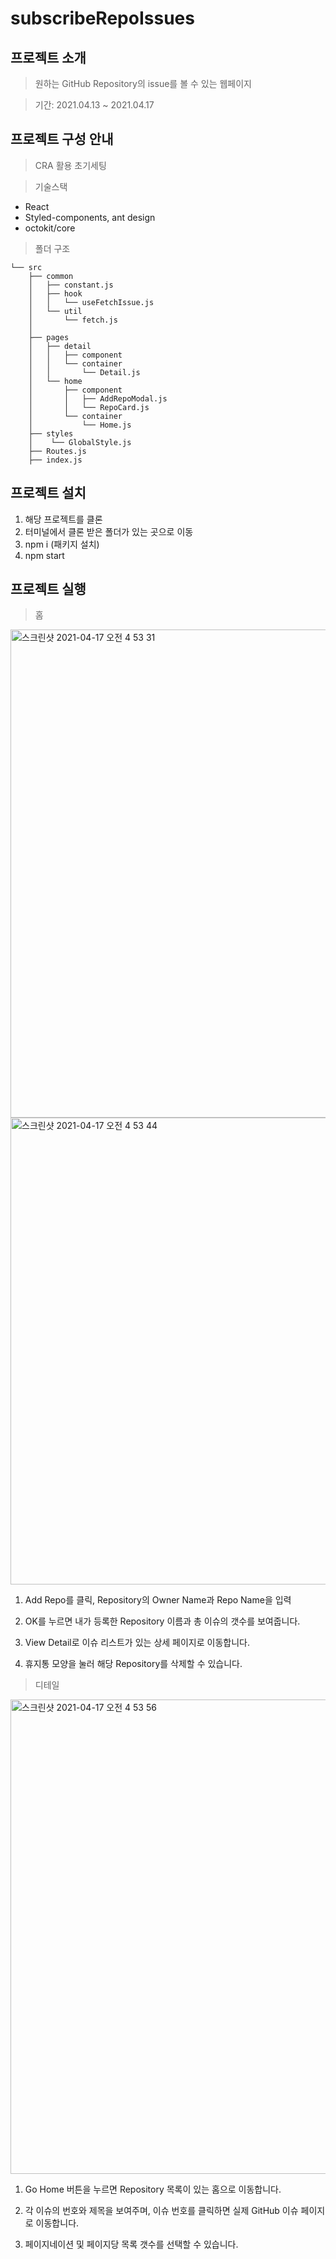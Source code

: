 # subscribeRepoIssues

## 프로젝트 소개
> 원하는 GitHub Repository의 issue를 볼 수 있는 웹페이지

> 기간: 2021.04.13 ~ 2021.04.17

## 프로젝트 구성 안내
> CRA 활용 초기세팅

> 기술스택
 - React
 - Styled-components, ant design
 - octokit/core
 
> 폴더 구조
```
└── src
    ├── common
    │   ├── constant.js
    │   ├── hook
    │   │   └── useFetchIssue.js
    │   └── util
    │       └── fetch.js
    │
    ├── pages
    │   ├── detail
    │   │   ├── component
    │   │   └── container
    │   │       └── Detail.js
    │   └── home
    │       ├── component
    │       │   ├── AddRepoModal.js
    │       │   └── RepoCard.js
    │       └── container
    │           └── Home.js
    ├── styles
    │    └── GlobalStyle.js
    ├── Routes.js
    ├── index.js
```
## 프로젝트 설치
1. 해당 프로젝트를 클론
2. 터미널에서 클론 받은 폴더가 있는 곳으로 이동
3. npm i (패키지 설치)
4. npm start

## 프로젝트 실행
> 홈
<img width="781" alt="스크린샷 2021-04-17 오전 4 53 31" src="https://user-images.githubusercontent.com/66003183/115079281-e9d6fe00-9f3b-11eb-9a11-4648d6e06c6c.png">
<img width="747" alt="스크린샷 2021-04-17 오전 4 53 44" src="https://user-images.githubusercontent.com/66003183/115079738-97e2a800-9f3c-11eb-9664-077f4531e307.png">

1. Add Repo를 클릭, Repository의 Owner Name과 Repo Name을 입력

2. OK를 누르면 내가 등록한 Repository 이름과 총 이슈의 갯수를 보여줍니다.

3. View Detail로 이슈 리스트가 있는 상세 페이지로 이동합니다.

4. 휴지통 모양을 눌러 해당 Repository를 삭제할 수 있습니다.

> 디테일
<img width="759" alt="스크린샷 2021-04-17 오전 4 53 56" src="https://user-images.githubusercontent.com/66003183/115079811-b6e13a00-9f3c-11eb-9a0c-72c098fda1ba.png">

1. Go Home 버튼을 누르면 Repository 목록이 있는 홈으로 이동합니다.

2. 각 이슈의 번호와 제목을 보여주며, 이슈 번호를 클릭하면 실제 GitHub 이슈 페이지로 이동합니다.

3. 페이지네이션 및 페이지당 목록 갯수를 선택할 수 있습니다.

